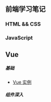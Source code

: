 ## 前端学习笔记

### HTML && CSS

### JavaScript

## Vue

##### 基础

- [Vue 实例](./Vue/Vue-实例.md)

##### 组件深入

